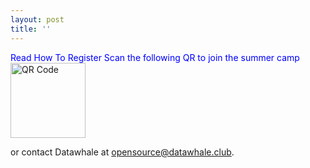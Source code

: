 ```yaml
---
layout: post
title: ''
---
```


<span style="color: blue;">Read How To Register</span>
<span style="color: blue;">Scan the following QR to join the summer camp</span>
 <img src="{{site.baseurl}}/Scriptor-Jekyll-Theme-master/images/QRcodi.jpg" alt="QR Code" style="width:120px;height:120px;">

or contact Datawhale at [opensource@datawhale.club](mailto:opensource@datawhale.club).
